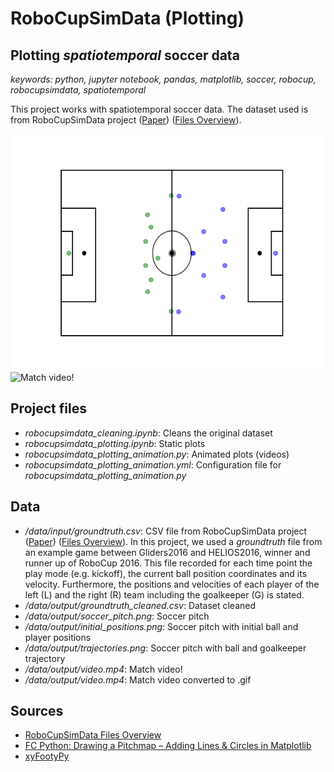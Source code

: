 # RoboCupSimData (Plotting)
## Plotting *spatiotemporal* soccer data

*keywords: python, jupyter notebook, pandas, matplotlib, soccer, robocup, robocupsimdata, spatiotemporal*

This project works with spatiotemporal soccer data. The dataset used is from RoboCupSimData project ([Paper](https://arxiv.org/pdf/1711.01703.pdf)) ([Files Overview](http://oliver.obst.eu/data/RoboCupSimData/overview.html)). 

![Initial positions](data/output/initial_positions.png?raw=true "Initial positions")
![Match video!](data/output/video.gif?raw=true "Match video!")

## Project files
*  *robocupsimdata_cleaning.ipynb*: Cleans the original dataset
*  *robocupsimdata_plotting.ipynb*: Static plots
*  *robocupsimdata_plotting_animation.py*: Animated plots (videos)
*  *robocupsimdata_plotting_animation.yml*: Configuration file for *robocupsimdata_plotting_animation.py*

## Data
*  */data/input/groundtruth.csv*:  CSV file from RoboCupSimData project ([Paper](https://arxiv.org/pdf/1711.01703.pdf)) ([Files Overview](http://oliver.obst.eu/data/RoboCupSimData/overview.html)). In this project, we used a *groundtruth* file from an example game between Gliders2016 and HELIOS2016, winner and runner up of RoboCup 2016. This file recorded for each time point the play mode (e.g. kickoff), the current ball position coordinates and its velocity. Furthermore, the positions and velocities of each player of the left (L) and the right (R) team including the goalkeeper (G) is stated.
*  */data/output/groundtruth_cleaned.csv*: Dataset cleaned 
* */data/output/soccer_pitch.png*: Soccer pitch
* */data/output/initial_positions.png*: Soccer pitch with initial ball and player positions
* */data/output/trajectories.png*: Soccer pitch with ball and goalkeeper trajectory 
*  */data/output/video.mp4*: Match video!
*  */data/output/video.mp4*: Match video converted to .gif

## Sources
  * [RoboCupSimData Files Overview](http://oliver.obst.eu/data/RoboCupSimData/overview.html)
  * [FC Python: Drawing a Pitchmap – Adding Lines & Circles in Matplotlib](https://fcpython.com/visualisation/drawing-pitchmap-adding-lines-circles-matplotlib)
  * [xyFootyPy](https://github.com/znstrider/xyFootyPy)